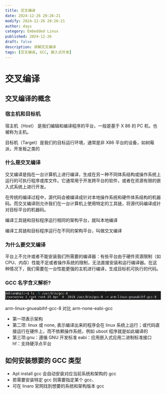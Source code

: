 ```yaml
---
title: 交叉编译
date: 2024-12-26 20:26:21
modify: 2024-12-26 20:26:21
author: days
category: Embedded Linux
published: 2024-12-26
draft: false
description: 讲解交叉编译
tags: [交叉编译, GCC, 嵌入式开发]
---
```

# 交叉编译

##  交叉编译的概念

### 宿主机和目标机

宿主机（Host）   是我们编辑和编译程序的平台，一般是基于 X 86 的 PC 机，也被称为主机。

目标机（Target）是我们的目标运行环境，通常是非 X86 平台的设备，如树莓派，开发板之类的

### 什么是交叉编译

 交叉编译是指在一台计算机上进行编译，生成在另一种不同体系结构或操作系统上运行的可执行程序或库文件。它通常用于开发跨平台的软件，或者在资源有限的嵌入式系统上进行开发。

在传统的编译过程中，源代码会被编译成针对本地操作系统和硬件体系结构的机器码。而交叉编译则允许我们在一台计算机上使用特定的工具链，将源代码编译成针对目标平台的机器码。

编译工具链和目标程序运行相同的架构平台，就叫本地编译

编译工具链和目标程序运行在不同的架构平台，叫做交叉编译

### 为什么要交叉编译

平台上不允许或者不能安装我们所需要的编译器：有些平台由于硬件资源限制（如CPU、内存）性能不足或者操作系统的限制，无法直接安装和运行编译器。在这种情况下，我们需要在一台性能更强的主机进行编译，生成目标机可执行的代码。

### GCC 名字含义解析?

![image.png](https://raw.githubusercontent.com/ScuDays/MyImg/master/202412262043951.png)

arm-linux-gnueabihf-gcc-8 对比 arm-none-eabi-gcc

- 第一项表示架构
- 第二项: linux 或 none, 表示编译出来的程序会在 linux 系统上运行；或代码直接运行在硬件上，而不依赖操作系统，例如 uboot 程序就是如此编译的
- 第三项:gnu：遵循 GNU 开发标准   eabi：应用嵌入式应用二进制标准接口 hf：支持硬浮点平台

## 如何安装想要的 GCC 类型
- Apt install gcc 会自动安装对应当前系统和架构的 gcc
- 若需要安装特定 gcc 则需要指定某个 gcc、
- 可在 linaro 官网找到想要的系统和架构版本 gcc
